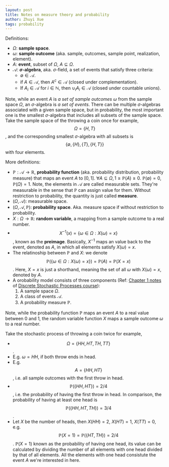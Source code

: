 ```yaml
---
layout: post
title: Notes on measure theory and probability
author: Zhuyi Xue
tags: probability
---
```


<script type="text/x-mathjax-config">
MathJax.Hub.Config({
  TeX: { equationNumbers: { autoNumber: "AMS" } }
});
</script>

Definitions:

* $\Omega$: **sample space**.
* $\omega$: **sample outcome** (aka. sample, outcomes, sample point, realization, element).
* $A$: **event**, subset of $\Omega$, $A \subseteq \Omega$.
* $\mathcal{A}$: **$\sigma$-algebra**, aka. $\sigma$-field, a set of events that
  satisfy three criteria:
  * $\emptyset \in \mathcal{A}$.
  * if $A \in \mathcal{A}$, then $A^c \in \mathcal{A}$ (closed under complementation).
  * If $A_i \in \mathcal{A}$ for $i \in \mathbb{N}$, then $\cup_i A_i \in
    \mathcal{A}$ (closed under countable unions).

Note, while an event $A$ is *a set of sample outcomes* $\omega$ from the sample
space $\Omega$, an $\sigma$-algebra is *a set of events*. There can be multiple
$\sigma$-algebras associated with a given sample space, but in probability, the
most important one is the smallest $\sigma$-algebra that includes all subsets of
the sample space. Take the sample space of the throwing a coin once for example,
$$\Omega = \{H, T\}$$, and the corresponding smallest $\sigma$-algebra with all
subsets is $$\{\emptyset, \{H\}, \{T\}, \{H, T \} \}$$ with four elements.

More definitions:

* $\mathbb{P}: \mathcal{A} \rightarrow \mathbb{R}$, **probability function**
  (aka. probability distribution, probability measure) that maps an event $A$ to
  $[0, 1]$. $\forall A \subseteq \Omega, 1 \ge \mathbb{P}(A) \ge 0$.
  $\mathbb{P}(\emptyset) = 0, \mathbb{P}(\Omega) = 1$. Note, the elements in
  $\mathcal{A}$ are called measurable sets. They're measurable in the sense that
  $\mathbb{P}$ can assign value for them. Without restriction to probability,
  the quantity is just called **measure**.
* $(\Omega, \mathcal{A})$: measurable space.
* $(\Omega, \mathcal{A}, \mathbb{P})$: **probability space**. Aka. measure space if
  without restriction to probability.
* $X: \Omega \rightarrow \mathbb{R}$: **random variable**, a mapping from a sample
  outcome to a real number.
* $$X^{-1}(x) = \{\omega \in \Omega: X(\omega) = x\}$$, known as the **preimage**.
  Basically, $X^{-1}$ maps an value back to the event, denoted as $A$, in which
  all elements satisfy $X(\omega) = x$.
* The relatinoship between $\mathbb{P}$ and $X$: we denote $$\mathbb{P}(\{
  \omega \in \Omega: X(\omega) = x\}) = \mathbb{P}(A) =\mathbb{P}(X=x)$$. Here,
  $X=x$ is just a shorthand, meaning the set of all $\omega$ with $X(\omega) =
  x$, denoted by $A$.
* A orobability model consists of three components (Ref:
  [Chapter 1 notes](https://ocw.mit.edu/courses/6-262-discrete-stochastic-processes-spring-2011/6d0c6fbaf3afa16cbc76fc1f27d1d34e_MIT6_262S11_chap01.pdf) of [Discrete Stochastic Processes course](https://ocw.mit.edu/courses/6-262-discrete-stochastic-processes-spring-2011/pages/course-notes/)):
  1. A sample space $\Omega$.
  1. A class of events $\mathcal{A}$.
  1. A probability measure $\mathbb{P}$.

Note, while the probability function $\mathbb{P}$ maps an event $A$ to a real
value between 0 and 1, the random variable function $X$ maps a sample outcome
$\omega$ to a real number.

Take the stochastic process of throwing a coin twice for example,

* $$\Omega = \{HH, HT, TH, TT\}$$.
* E.g. $\omega = HH$, if both throw ends in head.
* E.g. $$A = \{HH, HT\}$$, i.e. all sample outcomes with the first throw in head.
* $$\mathbb{P}(\{HH, HT\}) = 2 / 4$$, i.e. the probability of having the
  first throw in head. In comparison, the probability of having at least one
  head is $$\mathbb{P}(\{HH, HT, TH\}) = 3 / 4$$.
* Let $X$ be the number of heads, then $X(HH) = 2$, $X(HT) = 1$, $X(TT) = 0$,
  e.g. $$\mathbb{P}(X = 1) = \mathbb{P}(\{HT, TH\}) = 2 / 4$$. $\mathbb{P}(X =
  1)$ known as the probability of having one head, its value can be calculated
  by dividing the number of all elements with one head divided by that of all
  elements. All the elements with one head consistute the event $A$ we're interested
  in here.

